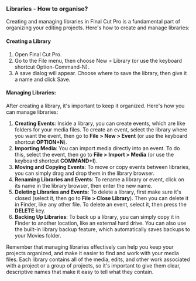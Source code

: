 ### Libraries - How to organise?

Creating and managing libraries in Final Cut Pro is a fundamental part of organizing your editing projects. Here's how to create and manage libraries:

#### Creating a Library

1. Open Final Cut Pro.
2. Go to the File menu, then choose New > Library (or use the keyboard shortcut Option-Command-N).
3. A save dialog will appear. Choose where to save the library, then give it a name and click Save.

#### Managing Libraries:

After creating a library, it's important to keep it organized. Here's how you can manage libraries:

1. **Creating Events**: Inside a library, you can create events, which are like folders for your media files. To create an event, select the library where you want the event, then go to **File > New > Event** (or use the keyboard shortcut **OPTION+N**).
2. **Importing Media**: You can import media directly into an event. To do this, select the event, then go to **File > Import > Media** (or use the keyboard shortcut **COMMAND+I**).
3. **Moving and Copying Events**: To move or copy events between libraries, you can simply drag and drop them in the library browser.
4. **Renaming Libraries and Events**: To rename a library or event, click on its name in the library browser, then enter the new name.
5. **Deleting Libraries and Events**: To delete a library, first make sure it's closed (select it, then go to **File > Close Library**). Then you can delete it in Finder, like any other file. To delete an event, select it, then press the **DELETE** key.
6. **Backing Up Libraries**: To back up a library, you can simply copy it in Finder to another location, like an external hard drive. You can also use the built-in library backup feature, which automatically saves backups to your Movies folder.

Remember that managing libraries effectively can help you keep your projects organized, and make it easier to find and work with your media files. Each library contains all of the media, edits, and other work associated with a project or a group of projects, so it's important to give them clear, descriptive names that make it easy to tell what they contain.